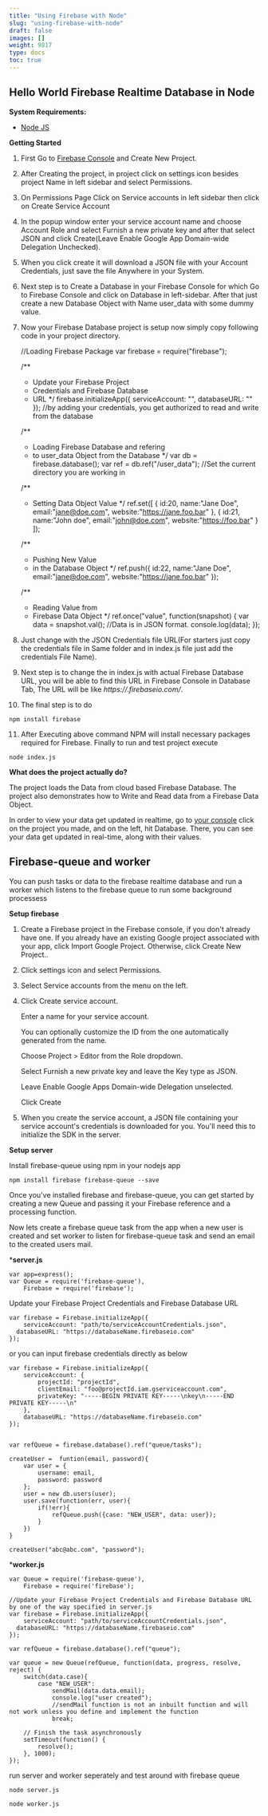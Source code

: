 ```yaml
---
title: "Using Firebase with Node"
slug: "using-firebase-with-node"
draft: false
images: []
weight: 9817
type: docs
toc: true
---
```


## Hello World Firebase Realtime Database in Node
**System Requirements:**

 - [Node JS][1]


**Getting Started**

 1. First Go to [Firebase Console][2] and Create New Project.
 2. After Creating the project, in project click on settings icon besides project Name in left sidebar and select Permissions.
 3. On Permissions Page Click on Service accounts in left sidebar then click on Create Service Account
 4. In the popup window enter your service account name and choose Account Role and select Furnish a new private key and after that select JSON and click Create(Leave Enable Google App Domain-wide Delegation Unchecked).
 5. When you click create it will download a JSON file with your Account Credentials, just save the file Anywhere in your System.
 6. Next step is to Create a Database in your Firebase Console for which Go to Firebase Console and click on Database in left-sidebar. After that just create a new Database Object with Name user_data with some dummy value.
 7. Now your Firebase Database project is setup now simply copy following code in your project directory.


    //Loading Firebase Package
    var firebase = require("firebase");
    
    /**
    * Update your Firebase Project
    * Credentials and Firebase Database
    * URL
    */
    firebase.initializeApp({
      serviceAccount: "<path to Firebase Credentials Json File>",
      databaseURL: "<Firebase Database URL>"
    });  //by adding your credentials, you get authorized to read and write from the database
   
    
    /**
    * Loading Firebase Database and refering 
    * to user_data Object from the Database
    */
    var db = firebase.database();
    var ref = db.ref("/user_data");  //Set the current directory you are working in
    
    /**
    * Setting Data Object Value
    */
    ref.set([
    {
        id:20,
        name:"Jane Doe",
        email:"jane@doe.com",
        website:"https://jane.foo.bar"
    },
    {
        id:21,
        name:"John doe",
        email:"john@doe.com",
        website:"https://foo.bar"
    }
    ]);
    
    /**
    * Pushing New Value
    * in the Database Object
    */
    ref.push({
        id:22,
        name:"Jane Doe",
        email:"jane@doe.com",
        website:"https://jane.foo.bar"
    });
    
    /**
    * Reading Value from
    * Firebase Data Object
    */
    ref.once("value", function(snapshot) {
      var data = snapshot.val();   //Data is in JSON format.
      console.log(data);
    });


 8.  Just change with the JSON Credentials file URL(For starters just copy the credentials file in Same folder and in index.js file just add the credentials File Name).
 9. Next step is to change the in index.js with actual Firebase Database URL, you will be able to find this URL in Firebase Console in Database Tab, The URL will be like *https://<something>.firebaseio.com/*.
 10. The final step is to do

    npm install firebase

 11. After Executing above command NPM will install necessary packages required for Firebase. Finally to run and test project execute

    node index.js

**What does the project actually do?**

The project loads the Data from cloud based Firebase Database. The project also demonstrates how to Write and Read data from a Firebase Data Object.

In order to view your data get updated in realtime, go to [your console][2] click on the project you made, and on the left, hit Database. There, you can see your data get updated in real-time, along with their values. 


  [1]: https://nodejs.org/en/
  [2]: https://console.firebase.google.com/
    
   

## Firebase-queue and worker
You can push tasks or data to the firebase realtime database and run a worker which listens to the firebase queue  to run some background processess

**Setup firebase**

 1. Create a Firebase project in the Firebase console, if you don't already have one. If you already have an existing Google project associated with your app, click Import Google Project. Otherwise, click Create New Project.\.
 2. Click settings icon and select Permissions.
 3. Select Service accounts from the menu on the left.
 4. Click Create service account.
    
    Enter a name for your service account. 
    
    You can optionally customize the ID from the one automatically generated from the name.
    
    Choose Project > Editor from the Role dropdown.
    
    Select Furnish a new private key and leave the Key type as JSON.
    
    Leave Enable Google Apps Domain-wide Delegation unselected.
    
    Click Create

 5. When you create the service account, a JSON file containing your service account's credentials is downloaded for you. You'll need this to initialize the SDK in the server.
 
**Setup server**

Install firebase-queue using npm in your nodejs app

    npm install firebase firebase-queue --save

Once you've installed firebase and firebase-queue, you can get started by creating a new Queue and passing it your Firebase reference and a processing function.

Now lets create a firebase queue task from the app when a new user is created and set worker to listen for firebase-queue task and send an email to the created users mail.

***server.js**

    var app=express();
    var Queue = require('firebase-queue'),
        Firebase = require('firebase');
   
  Update your Firebase Project Credentials and Firebase Database URL

    var firebase = Firebase.initializeApp({
        serviceAccount: "path/to/serviceAccountCredentials.json",
      databaseURL: "https://databaseName.firebaseio.com"
    });

or you can input firebase credentials directly as below

    var firebase = Firebase.initializeApp({ 
        serviceAccount: {
            projectId: "projectId",
            clientEmail: "foo@projectId.iam.gserviceaccount.com",
            privateKey: "-----BEGIN PRIVATE KEY-----\nkey\n-----END PRIVATE KEY-----\n"
        },
        databaseURL: "https://databaseName.firebaseio.com"
    });

    
    var refQueue = firebase.database().ref("queue/tasks");

    createUser =  funtion(email, password){
        var user = {
            username: email,
            password: password
        };
        user = new db.users(user);
        user.save(function(err, user){
            if(!err){
                refQueue.push({case: "NEW_USER", data: user});
            }
        })
    }
    
    createUser("abc@abc.com", "password");

***worker.js**
    
    var Queue = require('firebase-queue'),
        Firebase = require('firebase');
   
    //Update your Firebase Project Credentials and Firebase Database URL by one of the way specified in server.js
    var firebase = Firebase.initializeApp({
        serviceAccount: "path/to/serviceAccountCredentials.json",
      databaseURL: "https://databaseName.firebaseio.com"
    });

    var refQueue = firebase.database().ref("queue");
    
    var queue = new Queue(refQueue, function(data, progress, resolve, reject) {
        switch(data.case){
            case "NEW_USER":
                sendMail(data.data.email);
                console.log("user created");
                //sendMail function is not an inbuilt function and will not work unless you define and implement the function
                break;
    
        // Finish the task asynchronously
        setTimeout(function() {
            resolve();
        }, 1000);
    });


run server and worker seperately and test around with firebase queue

    node server.js

    node worker.js


  [1]: https://firebase.google.com/docs/server/setup

